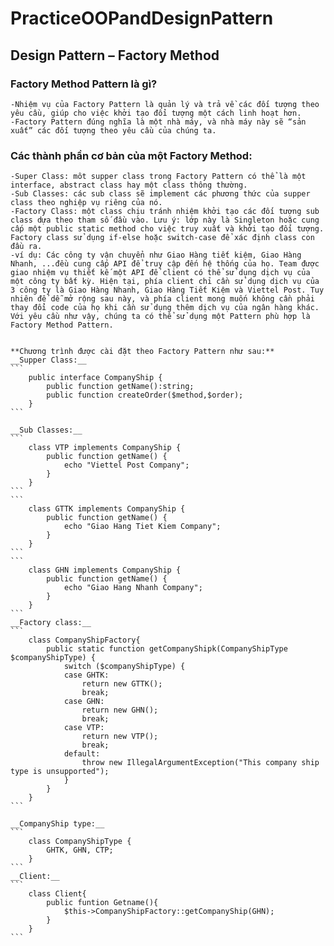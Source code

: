 # PracticeOOPandDesignPattern
## Design Pattern – Factory Method
### Factory Method Pattern là gì?
    -Nhiệm vụ của Factory Pattern là quản lý và trả về các đối tượng theo yêu cầu, giúp cho việc khởi tạo đổi tượng một cách linh hoạt hơn.
    -Factory Pattern đúng nghĩa là một nhà máy, và nhà máy này sẽ “sản xuất” các đối tượng theo yêu cầu của chúng ta.
###  Các thành phần cơ bản của một Factory Method:
    -Super Class: môt supper class trong Factory Pattern có thể là một interface, abstract class hay một class thông thường.
    -Sub Classes: các sub class sẽ implement các phương thức của supper class theo nghiệp vụ riêng của nó.
    -Factory Class: một class chịu tránh nhiệm khởi tạo các đối tượng sub class dựa theo tham số đầu vào. Lưu ý: lớp này là Singleton hoặc cung cấp một public static method cho việc truy xuất và khởi tạo đối tượng. Factory class sử dụng if-else hoặc switch-case để xác định class con đầu ra.
    -ví dụ: Các công ty vận chuyển như Giao Hàng tiết kiệm, Giao Hàng Nhanh, ...đều cung cấp API để truy cập đến hệ thống của họ. Team được giao nhiệm vụ thiết kế một API để client có thể sử dụng dịch vụ của một công ty bất kỳ. Hiện tại, phía client chỉ cần sử dụng dịch vụ của 3 công ty là Giao Hàng Nhanh, Giao Hàng Tiết Kiệm và Viettel Post. Tuy nhiên để dễ mở rộng sau này, và phía client mong muốn không cần phải thay đổi code của họ khi cần sử dụng thêm dịch vụ của ngân hàng khác. Với yêu cầu như vậy, chúng ta có thể sử dụng một Pattern phù hợp là Factory Method Pattern.


    **Chương trình được cài đặt theo Factory Pattern như sau:**
    __Supper Class:__
    ```
        public interface CompanyShip {
            public function getName():string;
            public function createOrder($method,$order);
        }
    ```

    __Sub Classes:__
    ```
        class VTP implements CompanyShip {
            public function getName() {
                echo "Viettel Post Company";
            }
        }
    ```
    ```
        class GTTK implements CompanyShip {
            public function getName() {
                echo "Giao Hang Tiet Kiem Company";
            }
        }
    ```
    ```
        class GHN implements CompanyShip {
            public function getName() {
                echo "Giao Hang Nhanh Company";
            }
        }
    ```
    __Factory class:__
    ```
        class CompanyShipFactory{
            public static function getCompanyShipk(CompanyShipType $companyShipType) {
                switch ($companyShipType) {
                case GHTK:
                    return new GTTK();
                    break;
                case GHN:
                    return new GHN();
                    break;
                case VTP:
                    return new VTP();
                    break;
                default:
                    throw new IllegalArgumentException("This company ship type is unsupported");
                }
            }
        }
    ```

    __CompanyShip type:__
    ```
        class CompanyShipType {
            GHTK, GHN, CTP;
        }
    ```
    __Client:__
    ```
        class Client{
            public funtion Getname(){
                $this->CompanyShipFactory::getCompanyShip(GHN);
            }
        }
    ```
